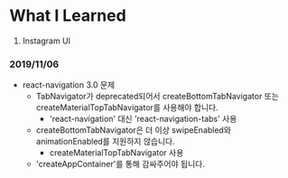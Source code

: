 # What I Learned
1. Instagram UI

### 2019/11/06
- react-navigation 3.0 문제
    - TabNavigator가 deprecated되어서 createBottomTabNavigator 또는 createMaterialTopTabNavigator를 사용해야 합니다.
        - 'react-navigation' 대신 'react-navigation-tabs' 사용
    - createBottomTabNavigator은 더 이상 swipeEnabled와 animationEnabled를 지원하지 않습니다.
        - createMaterialTopTabNavigator 사용
    - 'createAppContainer'를 통해 감싸주어야 됩니다.
